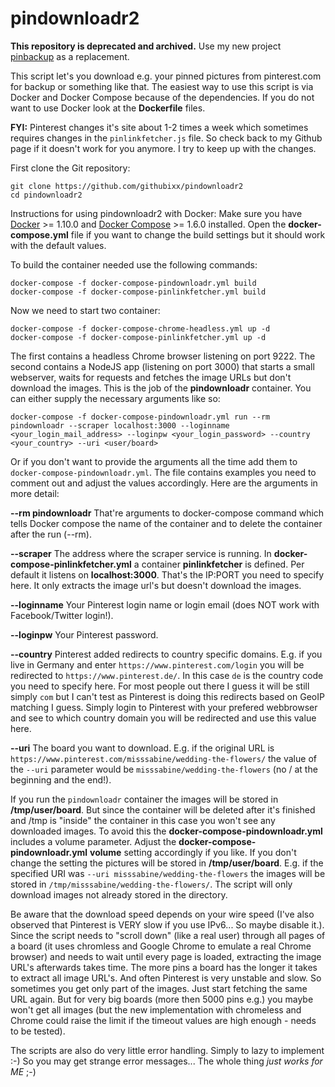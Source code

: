 # pindownloadr2

**This repository is deprecated and archived.** Use my new project [pinbackup](https://github.com/githubixx/pinbackup) as a replacement.

This script let's you download e.g. your pinned pictures from pinterest.com for backup or something like that. The easiest way to use this script is via Docker and Docker Compose because of the dependencies. If you do not want to use Docker look at the **Dockerfile** files.

**FYI:** Pinterest changes it's site about 1-2 times a week which sometimes requires changes in the `pinlinkfetcher.js` file. So check back to my Github page if it doesn't work for you anymore. I try to keep up with the changes.

First clone the Git repository:

```
git clone https://github.com/githubixx/pindownloadr2 
cd pindownloadr2
```

Instructions for using pindownloadr2 with Docker: Make sure you have [Docker](https://www.docker.io) >= 1.10.0 and [Docker Compose](https://docs.docker.com/compose/install/) >= 1.6.0 installed. Open the **docker-compose.yml** file if you want to change the build settings but it should work with the default values.

To build the container needed use the following commands:

```
docker-compose -f docker-compose-pindownloadr.yml build
docker-compose -f docker-compose-pinlinkfetcher.yml build
```

Now we need to start two container:

```
docker-compose -f docker-compose-chrome-headless.yml up -d
docker-compose -f docker-compose-pinlinkfetcher.yml up -d
```

The first contains a headless Chrome browser listening on port 9222. The second contains a NodeJS app (listening on port 3000) that starts a small webserver, waits for requests and fetches the image URLs but don't download the images. This is the job of the **pindownloadr** container. You can either supply the necessary arguments like so:

```
docker-compose -f docker-compose-pindownloadr.yml run --rm pindownloadr --scraper localhost:3000 --loginname <your_login_mail_address> --loginpw <your_login_password> --country <your_country> --uri <user/board>
```

Or if you don't want to provide the arguments all the time add them to `docker-compose-pindownloadr.yml`. The file contains examples you need to comment out and adjust the values accordingly. Here are the arguments in more detail:

**--rm pindownloadr** That're arguments to docker-compose command which tells Docker compose the name of the container and to delete the container after the run (--rm).

**--scraper** The address where the scraper service is running. In **docker-compose-pinlinkfetcher.yml** a container **pinlinkfetcher** is defined. Per default it listens on **localhost:3000**. That's the IP:PORT you need to specify here. It only extracts the image url's but doesn't download the images.

**--loginname** Your Pinterest login name or login email (does NOT work with Facebook/Twitter login!).

**--loginpw** Your Pinterest password.

**--country** Pinterest added redirects to country specific domains. E.g. if you live in Germany and enter `https://www.pinterest.com/login` you will be redirected to `https://www.pinterest.de/`. In this case `de` is the country code you need to specify here. For most people out there I guess it will be still simply `com` but I can't test as Pinterest is doing this redirects based on GeoIP matching I guess. Simply login to Pinterest with your prefered webbrowser and see to which country domain you will be redirected and use this value here.

**--uri** The board you want to download. E.g. if the original URL is `https://www.pinterest.com/misssabine/wedding-the-flowers/` the value of the `--uri` parameter would be `misssabine/wedding-the-flowers` (no / at the beginning and the end!).

If you run the `pindownloadr` container the images will be stored in **/tmp/user/board**. But since the container will be deleted after it's finished and /tmp is "inside" the container in this case you won't see any downloaded images. To avoid this the **docker-compose-pindownloadr.yml** includes a volume parameter. Adjust the **docker-compose-pindownloadr.yml** **volume** setting accordingly if you like. If you don't change the setting the pictures will be stored in **/tmp/user/board**.  E.g. if the specified URI was `--uri misssabine/wedding-the-flowers` the images will be stored in `/tmp/misssabine/wedding-the-flowers/`. The script will only download images not already stored in the directory.

Be aware that the download speed depends on your wire speed (I've also observed that Pinterest is VERY slow if you use IPv6... So maybe disable it.). Since the script needs to "scroll down" (like a real user) through all pages of a board (it uses chromless and Google Chrome to emulate a real Chrome browser) and needs to wait until every page is loaded, extracting the image URL's afterwards takes time. The more pins a board has the longer it takes to extract all image URL's. And often Pinterest is very unstable and slow. So sometimes you get only part of the images. Just start fetching the same URL again. But for very big boards (more then 5000 pins e.g.) you maybe won't get all images (but the new implementation with chromeless and Chrome could raise the limit if the timeout values are high enough - needs to be tested).

The scripts are also do very little error handling. Simply to lazy to implement :-) So you may get strange error messages... The whole thing *just works for ME* ;-)
